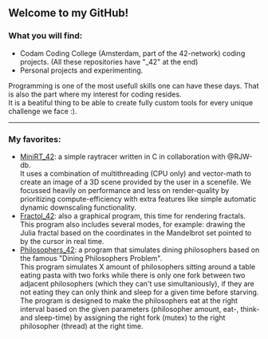 
## Welcome to my GitHub!

### What you will find:
- Codam Coding College (Amsterdam, part of the 42-network) coding projects. (All these repositories have "_42" at the end)
- Personal projects and experimenting.

Programming is one of the most usefull skills one can have these days. That is also the part where my interest for coding resides.  
It is a beatiful thing to be able to create fully custom tools for every unique challenge we face :).

___

### My favorites:
- [MiniRT_42](https://github.com/JonatanDobos/MiniRT_42): a simple raytracer written in C in collaboration with @RJW-db.  
  It uses a combination of multithreading (CPU only) and vector-math to create an image of a 3D scene provided by the user in a scenefile. We focussed heavily on performance and less on render-quality by prioritizing compute-efficiency with extra features like simple automatic dynamic downscaling functionality.
- [Fractol_42](https://github.com/JonatanDobos/Fractol_42): also a graphical program, this time for rendering fractals.  
  This program also includes several modes, for example: drawing the Julia fractal based on the coordinates in the Mandelbrot set pointed to by the cursor in real time.
- [Philosophers_42](https://github.com/JonatanDobos/Philosophers_42): a program that simulates dining philosophers based on the famous "Dining Philosophers Problem".  
  This program simulates X amount of philosophers sitting around a table eating pasta with two forks while there is only one fork between two adjacent philosophers (which they can't use simultaniously), if they are not eating they can only think and sleep for a given time before starving. The program is designed to make the philosophers eat at the right interval based on the given parameters (philosopher amount, eat-, think- and sleep-time) by assigning the right fork (mutex) to the right philosopher (thread) at the right time.
